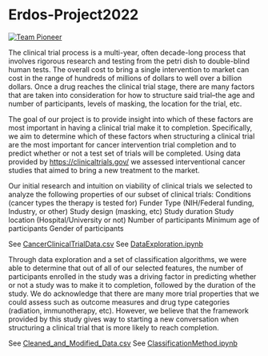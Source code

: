 # Erdos-Project2022


[![Team Pioneer](https://user-images.githubusercontent.com/98902426/172016057-07f8758e-382c-4280-8580-26311bb5ea46.png)](https://github.com/Asiawyatt/Erdos-Project2022/files/8838236/Team.Pioneer.pdf)

The clinical trial process is a multi-year, often decade-long process that involves rigorous research and testing from the petri dish to double-blind human tests. The overall cost to bring a single intervention to market can cost in the range of hundreds of millions of dollars to well over a billion dollars. Once a drug reaches the clinical trial stage, there are many factors that are taken into consideration for how to structure said trial–the age and number of participants, levels of masking, the location for the trial, etc. 

The goal of our project is to provide insight into which of these factors are most important in having a clinical trial make it to completion. Specifically, we aim to determine which of these factors when structuring a clinical trial are the most important for cancer intervention trial completion and to predict whether or not a test set of trials will be completed. Using data provided by https://clinicaltrials.gov/ we assessed interventional cancer studies that aimed to bring a new treatment to the market.

Our initial research and intuition on viability of clinical trials we selected to analyze the following properties of our subset of clinical trials:
Conditions (cancer types the therapy is tested for)
Funder Type (NIH/Federal funding, Industry, or other)
Study design (masking, etc)
Study duration
Study location (Hospital/University or not)
Number of participants
Minimum age of participants
Gender of participants 

See [CancerClinicalTrialData.csv](https://github.com/Asiawyatt/Erdos-Project2022/CancerClinicalTrialData.csv) 
See [DataExploration.ipynb](https://github.com/Asiawyatt/Erdos-Project2022/DataExploration.ipynb) 

Through data exploration and a set of classification algorithms, we were able to determine that out of all of our selected features, the number of participants enrolled in the study was a driving factor in predicting whether or not a study was to make it to completion, followed by the duration of the study. We do acknowledge that there are many more trial properties that we could assess such as outcome measures and drug type categories (radiation, immunotherapy, etc). However, we believe that the framework provided by this study gives way to starting a new conversation when structuring a clinical trial that is more likely to reach completion.

See [Cleaned_and_Modified_Data.csv](https://github.com/Asiawyatt/Erdos-Project2022/Cleaned_and_Modified_Data.csv) 
See [ClassificationMethod.ipynb](https://github.com/Asiawyatt/Erdos-Project2022/ClassificationMethod.ipynb) 
